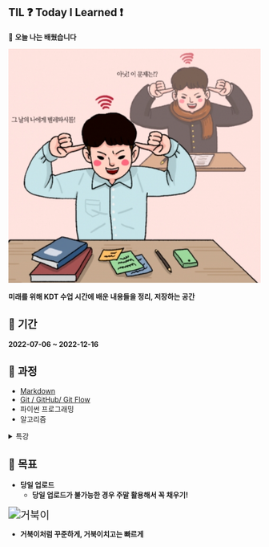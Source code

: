## TIL ❓ **Today I Learned** ❗
📝 **오늘 나는 배웠습니다**

![공부](README.assets/공부.PNG)

**미래를 위해 KDT 수업 시간에 배운 내용들을 정리, 저장하는 공간**





## 📅 기간

**2022-07-06 ~ 2022-12-16**



## 🏫 과정 ##

- [Markdown](https://github.com/9776mk/TIL/blob/master/MARKDOWN)
- [Git / GitHub/ Git Flow](https://github.com/9776mk/TIL/blob/master/Git)
- 파이썬 프로그래밍
- 알고리즘
<details> 
<summary>
특강
</summary> 
<A href = "https://github.com/9776mk/TIL/blob/master/%ED%8A%B9%EA%B0%95/1%EC%A3%BC%EC%B0%A8_%EC%8B%9C%EC%9E%A5%26%ED%8A%B8%EB%A0%8C%EB%93%9C_%EB%B6%84%EC%84%9D.md" > 1주차 </A>
</details>

## 🚩 목표

- **당일 업로드**
   - **당일 업로드가 불가능한 경우 주말 활용해서 꼭 채우기!**

<img src="README.assets/거북이.gif" alt="거북이" style="zoom:150%;" />

- **거북이처럼 꾸준하게, 거북이치고는 빠르게**


